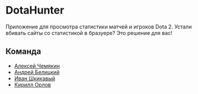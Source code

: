 # DotaHunter

Приложение для просмотра статистики матчей и игроков Dota 2. Устали вбивать сайты со статистикой в бразуере? Это решение для вас!

## Команда 

- [Алексей Чемякин](https://github.com/whitelext)
- [Андрей Белицкий](https://github.com/SirDratuti)
- [Иван Шкикавый](https://github.com/busybeecoder)
- [Кирилл Орлов](https://github.com/Orlodox)

